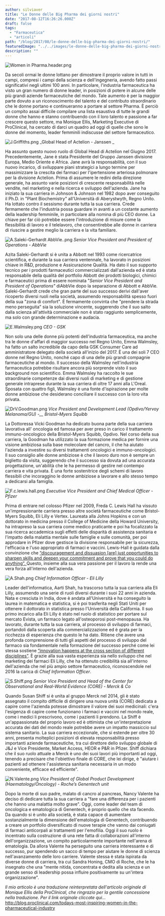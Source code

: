 ```yaml
---
author: silviaver
title: "Le Donne delle Big Pharma dei giorni nostri"
date: "2017-08-12T16:26:26.000Z"
draft: false
tags:
  - "Farmaceutica"
  - "articoli"
path: "/blog/2017/08/le-donne-delle-big-pharma-dei-giorni-nostri/"
featuredImage: "../../images/le-donne-delle-big-pharma-dei-giorni-nostri.md/women-in-pharma-header.png"
description: ""
---
```


![Women in Pharma.header.png](../../images/le-donne-delle-big-pharma-dei-giorni-nostri.md/women-in-pharma-header.png)

Da secoli ormai le donne lottano per dimostrare il proprio valore in tutti in campi, compresi i campi della scienza e dell'ingegneria, avendo fatto passi significativi negli ultimi 100 anni. In particolare, l'industria farmaceutica ha visto un gran numero di donne leader, in posizioni di potere in alcune delle più grandi aziende farmaceutiche del mondo. Tale aumento è per la maggior parte dovuto a un riconoscimento del talento e del contributo straordinario che le donne portano e continueranno a portare al settore Pharma. È perciò un compito assai difficile compilare una lista esaustiva di tutte le grandi donne che hanno e stanno contribuendo con il loro talento e passione a far crescere questo settore, ma Monique Ellis, Marketing Executive di ProClinical, ha cercato di darci un quadro ad oggi di quelle che sono le donne del momento, leader femminili indiscusse del settore farmaceutico.

![J.Griffiths.png](../../images/le-donne-delle-big-pharma-dei-giorni-nostri.md/j-griffiths.png) _Global Head of Actelion - Janssen _

Ha assunto questo nuovo ruolo di Global Head di Actelion nel Giugno 2017. Precedentemente, Jane è stata Presidente del Gruppo Janssen divisione Europa, Medio Oriente e Africa. Jane avrà la responsabilità, con il suo nuovo incarico, di sviluppare piani strategici a lungo termine per massimizzare la crescita dei farmaci per l'ipertensione arteriosa polmonare per la divisione Actelion. Prima di assumere le redini della direzione generale, ha assunto varie posizioni di crescente responsabilità nelle vendite, nel marketing e nella ricerca e sviluppo dell'azienda. Jane ha iniziato la sua carriera in Johnson & Johnson nel 1982 dopo aver conseguito il Ph.D. in "Plant Biochemistry" all'Università di Aberystwyth, Regno Unito. Ha lottato contro il sessismo durante tutta la sua carriera. Crede fermamente che l'industria possa guardare in avanti a un costante aumento della leadership femminile, in particolare alla nomina di più CEO donne. La chiave per far ciò potrebbe essere l'introduzione di misure come la flessibilità di lavoro e il telelavoro, che consentirebbe alle donne in carriera di riuscire a gestire meglio la carriera e la vita familiare.

![A.Saleki-Gerhardt AbbVie..png](../../images/le-donne-delle-big-pharma-dei-giorni-nostri.md/a-saleki-gerhardt-abbvie.png) _Senior Vice President and President of Operations - AbbVie_

Azita Saleki-Gerhardt si è unita a Abbott nel 1993 come ricercatrice scientifica, e durante la sua carriera ventennale, ha lavorato in posizioni chiave in R&D, produzione e Assicurazione Qualità. Ha dato il suo supporto tecnico per i prodotti farmaceutici commercializzati dall'azienda ed è stata responsabile della qualità del portfolio Abbott dei prodotti biologici, chimici e farmaceutici prima di essere nominata "_Senior Vice President and President of Operations"_ diAbbVie dopo la separazione di Abbott e AbbVie. Saleki-Gerhardt crede che gran parte del suo successo derivi dall'aver ricoperto diversi ruoli nella società, assumendo responsabilità spesso fuori della sua "zona di comfort". È fermamente convinta che "prendere la strada meno perseguita" sia la soluzione vincente, suggerendo che il suo salto dalla scienza all'attività commerciale non è stato raggiunto semplicemente, ma solo con grande determinazione e audacia.

![E.Walmsley.png](../../images/le-donne-delle-big-pharma-dei-giorni-nostri.md/e-walmsley.png) _CEO - GSK_

Non solo una delle donne più potenti dell'industria farmaceutica, ma anche tra le donne d'affari di maggior successo nel Regno Unito, Emma Walmsley, ha fatto un salto incredibile da capo della GSK Consumer Care ad amministratore delegato della società all'inizio del 2017. È una dei soli 7 CEO donne nel Regno Unito, nonché capo di una delle più grandi compagnie farmaceutiche al mondo. Il successo della Walmsley nell'industria farmaceutica potrebbe risultare ancora più sorprende visto il suo background non scientifico. Emma Walmsley ha raccolto le sue straordinarie competenze dai diversi ruoli di marketing e di gestione generale intraprese durante la sua carriera di oltre 17 anni alla L'Oreal. Sposata con quattro figli, Walmsley è una fonte d'ispirazione per molte donne ambiziose che desiderano conciliare il successo con la loro vita privata.

![DrV.Goodman.png](../../images/le-donne-delle-big-pharma-dei-giorni-nostri.md/drv-goodman.png) _Vice President and Development Lead (Opdivo/Yervoy Melanoma/GU) -\_\_ Bristol-Myers Squibb_

La Dottoressa Vicki Goodman ha dedicato buona parte della sua carriera lavorativa all' oncologia ed famosa per aver preso in carico il trattamento immuno-oncologico della Bristol-Myers Squibb, Opdivo. Nel corso della sua carriera, la Goodman ha utilizzato la sua formazione medica per fornire una visione ambiziosa sulla base molecolare del cancro, il che ha aiutato l'azienda a investire su diversi trattamenti oncologici e immuno-oncologici. Il suo consiglio alle donne ambiziose è che il lavoro duro non è sempre un biglietto da visita, suggerendo che il successo sia dovuta ad una accurata progettazione, un'abilità che le ha permesso di gestire nel contempo carriera e vita privata. È una forte sostenitrice degli schemi di lavoro flessibili che incoraggino le donne ambiziose a lavorare e allo stesso tempo a dedicarsi alla famiglia.

![F.c.lewis.hall.png](../../images/le-donne-delle-big-pharma-dei-giorni-nostri.md/f-c-lewis-hall.png) _Executive Vice President and Chief Medical Officer - Pfizer_

Prima di entrare nel colosso Pfizer nel 2009, Freda C. Lewis Hall ha vissuto un'impressionante carriera presso altre società farmaceutiche come Bristol-Myers Squibb, Eli Lilly e Vertex. Laureata alla Johns Hopkins e con un dottorato in medicina presso il College of Medicine della Howard University, ha intrapreso la sua carriera come medico praticante e poi ha focalizzato la sua ricerca accademica sugli effetti delle disparità di assistenza sanitaria e l'impatto della malattia mentale sulle famiglie e sulle comunità, per poi approdare in Pfizer dove gestisce la divisione responsabile per la sicurezza, l'efficacia e l'uso appropriato di farmaci e vaccini. Lewis-Hall è guidata dalla convinzione che [“discouragement and dissuasion \[are\] just opportunities to sharpen skills and deepen your commitment and prove that you could do anything”. ](http://edition.cnn.com/2012/09/04/business/leading-women-freda-lewis-hall/)Questo, insieme alla sua vera passione per il lavoro la rende una vera forza all'interno dell'azienda.

![A.Shah.png](../../images/le-donne-delle-big-pharma-dei-giorni-nostri.md/a-shah.png) _Chief Information Officer - Eli Lilly_

Leader dell'informatica, Aarti Shah, ha trascorso tutta la sua carriera alla Eli Lilly, assumendo una serie di ruoli diversi durante i suoi 22 anni in azienda. Nata e cresciuta in India, dove è andata all'Università e ha conseguito la laurea in matematica e statistica, si è poi trasferita negli Stati Uniti per ottenere il dottorato in statistica presso l'Università della California. Il suo primo incarico alla Eli Lilly è stato nel ruolo di statistico per portare sul mercato Evista, un farmaco legato all'osteoporosi post-menopausa. Ha lavorato, durante tutta la sua carriera, al processo di sviluppo di farmaci, portandoli dalla scoperta alla commercializzazione ed è grata per la ricchezza di esperienza che questo le ha dato. Ritiene che avere una profonda comprensione di tutti gli aspetti del processo di sviluppo del farmaco sia fondamentale nella formazione del successo perché come lei stessa sostiene [“innovation happens at the cross section of different disciplines”](http://www.fiercepharma.com/special-report/aarti-shah-eli-lilly). È grazie alla sua vasta esperienza sia nello sviluppo che nel marketing dei farmaci Eli Lilly, che ha ottenuto credibilità sia all'interno dell'azienda che nel più ampio settore farmaceutico, riconoscendole nel 2016 la carica di _Chief Information Officer_.

![S.Shiff.png](../../images/le-donne-delle-big-pharma-dei-giorni-nostri.md/s-shiff.png) _Senior Vice President and Head of the Center for Observational and Real-World Evidence (CORE) - Merck & Co_

Quando Susan Shiff si è unita al gruppo Merck nel 2014, gli è stato assegnato il compito difficile di dirigere una nuova unità (CORE) dedicata a capire come l'azienda potesse dimostrare il valore dei suoi medicinali: c'era l'esigenza di capire come funzionano i farmaci e vaccini nel mondo reale, come i medici li prescrivono, come i pazienti li prendono. La Shiff è un'appassionata del proprio lavoro ed è ottimista che un'interpretazione accurata dei dati del mondo reale potrebbe avere un impatto massiccio sul sistema sanitario. La sua carriera eccezionale, che si estende per oltre 30 anni, presenta molteplici posizioni di elevata responsabilità presso importanti aziende farmaceutiche, tra cui direttore dello sviluppo globale di J&J e Vice Presidente, Market Access, HEOR e P&R in Pfizer. Shiff dichiara che il suo ruolo attuale a Merck è uno dei suoi lavori più importanti ad oggi, tenendo a precisare che l'obiettivo finale di CORE, che lei dirige, è "aiutare i pazienti ad ottenere l'assistenza sanitaria necessaria in un modo conveniente, efficace ed efficiente".

![N.Valente.png](../../images/le-donne-delle-big-pharma-dei-giorni-nostri.md/n-valente.png) _Vice President of Global Product Development (Haematology/Oncology) - Roche’s Genentech unit_

Dopo la morte di suo padre, malato di cancro al pancreas, Nancy Valente ha deciso di dedicare tutta la sua carriera a "fare una differenza per i pazienti che hanno una malattia molto grave". Oggi, come leader del team di oncologica e ematologica di Genentech, è proprio quello che sta facendo. Da quando si è unito alla società, è stata capace di aumentare sostanzialmente la dimensione dell'ematologia di Genentech, contribuendo a creare un portfolio diversificato di nuove terapie che vanno dai coniugati di farmaci anticorpali ai trattamenti per l'emofilia. Oggi il suo ruolo è incentrato sulla costruzione di una rete fatta di collaborazioni all'interno dell'organizzazione, un compito particolarmente importante nell'arena di ematologia. Da allora Valente ha perseguito una carriera interessante e di successo, pur spendendo un sacco di tempo per aiutare le donne di scienza nell'avanzamento delle loro carriere. Valente stessa è stata ispirata da diverse donne di carriera, tra cui Sandra Honing, CMO di Roche, che le ha insegnato che una "mente nitida, concentrata e dedita alla scienza e un grande senso di leadership possa influire positivamente su un'intera organizzazione".

_Il mio articolo è una traduzione reinterpretata dell'articolo originale di Monique Ellis della ProClinical, che ringrazio per la gentile concessione nella traduzione. Per il link originale cliccate qui..._ http://blog.proclinical.com/todays-most-inspiring-women-in-the-pharmaceutical-industry
